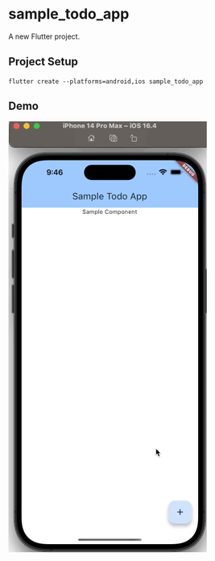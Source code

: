 # sample_todo_app

A new Flutter project.

## Project Setup

```
flutter create --platforms=android,ios sample_todo_app
```

## Demo
![demo](./demo_8e3aa00.gif)
